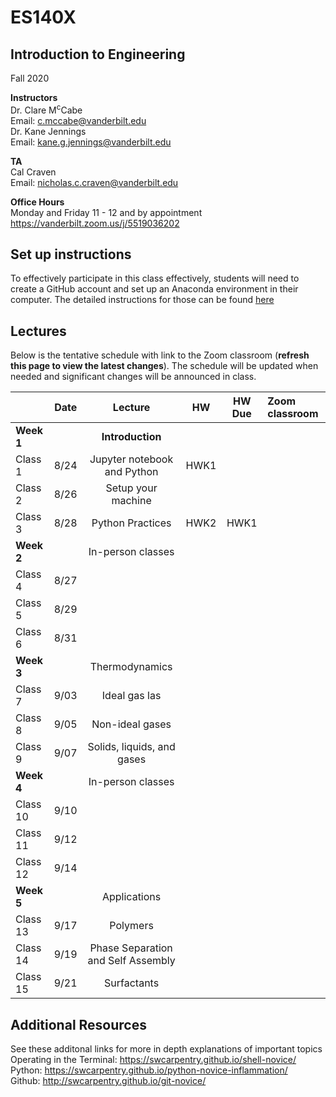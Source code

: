 # ES140X
## Introduction to Engineering
Fall 2020

**Instructors**<br/>
Dr. Clare M<sup>c</sup>Cabe  
Email: c.mccabe@vanderbilt.edu   
Dr. Kane Jennings  
Email: kane.g.jennings@vanderbilt.edu


**TA**<br/> 
Cal Craven  
Email: nicholas.c.craven@vanderbilt.edu

**Office Hours** <br/> 
Monday and Friday 11 - 12 and by appointment  
https://vanderbilt.zoom.us/j/5519036202

## Set up instructions

To effectively participate in this class effectively, students will need to create a GitHub account 
and set up an Anaconda environment in their computer. The detailed instructions for those 
can be found [here](instructions)


## Lectures

Below is the tentative schedule with link to the Zoom classroom 
(**refresh this page to view the latest changes**). The schedule will be updated when
needed and significant changes will be announced in class.

|                       | Date | Lecture | HW | HW Due | Zoom classroom |
| :--------------- |:-------:|:----------:|:------:|:-----------:|:--------------------|
| **Week 1**     |         |**Introduction**|         |               |                            |
| Class 1          | 8/24 | Jupyter notebook and Python | HWK1 |               |                            |
| Class 2          | 8/26 | Setup your machine |         |               |                            |
| Class 3          | 8/28 | Python Practices | HWK2 | HWK1 |                           |
| **Week 2**     |         | In-person classes |         |               |                            |
| Class 4          | 8/27 |              |         |               |                            |
| Class 5         | 8/29 |              |         |               |                            |
| Class 6          | 8/31 |              |         |               |                            |
| **Week 3**     |         | Thermodynamics |         |               |                            |
| Class 7          | 9/03 | Ideal gas las  |         |               |                            |
| Class 8          | 9/05 | Non-ideal gases|         |               |                            |
| Class 9          | 9/07 | Solids, liquids, and gases |         |               |                            |
| **Week 4**     |         | In-person classes |         |               |                            |
| Class 10         | 9/10 |              |         |               |                            |
| Class 11         | 9/12 |              |         |               |                            |
| Class 12         | 9/14 |              |         |               |                            |
| **Week 5**     |         | Applications |         |               |                            |
| Class 13         | 9/17 | Polymers |         |               |                            |
| Class 14         | 9/19 | Phase Separation and Self Assembly|         |               |                            |
| Class 15         | 9/21 | Surfactants |         |               |                            |

## Additional Resources  
See these additonal links for more in depth explanations of important topics  
Operating in the Terminal: https://swcarpentry.github.io/shell-novice/  
Python: https://swcarpentry.github.io/python-novice-inflammation/  
Github: http://swcarpentry.github.io/git-novice/  
